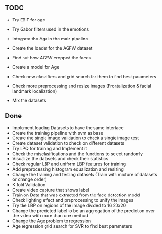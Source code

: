 ## TODO
- Try EBIF for age

- Try Gabor filters used in the emotions

- Integrate the Age in the main pipeline

- Create the loader for the AGFW dataset

- Find out how AGFW cropped the faces

- Create a model for Age

- Check new classifiers and grid search for them to find best parameters

- Check more preprocessing and resize images (Frontalization & facial landmark localization)

- Mix the datasets
## Done
- Implement loading Datasets to have the same interface
- Create the training pipeline with svm as base
- Create the single image validation to check a single image test
- Create dataset validation to check on different datasets
- Try LPQ for training and Implement it
- Check the misclasifications and the functions to select randomly
- Visualize the datasets and check their statistics
- Check regular LBP and uniform LBP features for training
- Add preprocessing histogram equalization and resizing
- Change the training and testing datasets (Train with mixture of datasets or change order)
- K fold Validation
- Create video capture that shows label
- Train on Data that was extracted from the face detection model
- Check lighting effect and preprocessing to unify the images
- Try the LBP on regions of the image divided to 16 20x20
- Change the predicted label to be an aggregation of the prediction over the video with more than one method
- Change the Age problem to regression
- Age regression grid search for SVR to find best parameters
